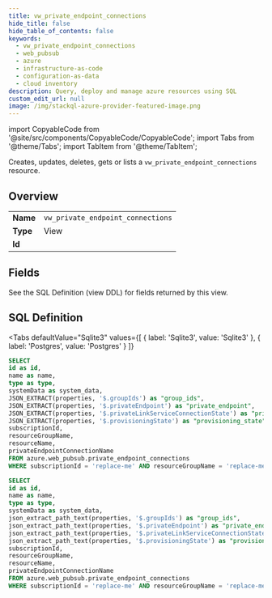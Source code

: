 ```yaml
--- 
title: vw_private_endpoint_connections
hide_title: false
hide_table_of_contents: false
keywords:
  - vw_private_endpoint_connections
  - web_pubsub
  - azure
  - infrastructure-as-code
  - configuration-as-data
  - cloud inventory
description: Query, deploy and manage azure resources using SQL
custom_edit_url: null
image: /img/stackql-azure-provider-featured-image.png
---
```


import CopyableCode from '@site/src/components/CopyableCode/CopyableCode';
import Tabs from '@theme/Tabs';
import TabItem from '@theme/TabItem';

Creates, updates, deletes, gets or lists a <code>vw_private_endpoint_connections</code> resource.

## Overview
<table><tbody>
<tr><td><b>Name</b></td><td><code>vw_private_endpoint_connections</code></td></tr>
<tr><td><b>Type</b></td><td>View</td></tr>
<tr><td><b>Id</b></td><td><CopyableCode code="azure.web_pubsub.vw_private_endpoint_connections" /></td></tr>
</tbody></table>

## Fields

See the SQL Definition (view DDL) for fields returned by this view.

## SQL Definition

<Tabs
defaultValue="Sqlite3"
values={[
{ label: 'Sqlite3', value: 'Sqlite3' },
{ label: 'Postgres', value: 'Postgres' }
]}
>
<TabItem value="Sqlite3">

```sql
SELECT
id as id,
name as name,
type as type,
systemData as system_data,
JSON_EXTRACT(properties, '$.groupIds') as "group_ids",
JSON_EXTRACT(properties, '$.privateEndpoint') as "private_endpoint",
JSON_EXTRACT(properties, '$.privateLinkServiceConnectionState') as "private_link_service_connection_state",
JSON_EXTRACT(properties, '$.provisioningState') as "provisioning_state",
subscriptionId,
resourceGroupName,
resourceName,
privateEndpointConnectionName
FROM azure.web_pubsub.private_endpoint_connections
WHERE subscriptionId = 'replace-me' AND resourceGroupName = 'replace-me' AND resourceName = 'replace-me';
```

</TabItem>
<TabItem value="Postgres">

```sql
SELECT
id as id,
name as name,
type as type,
systemData as system_data,
json_extract_path_text(properties, '$.groupIds') as "group_ids",
json_extract_path_text(properties, '$.privateEndpoint') as "private_endpoint",
json_extract_path_text(properties, '$.privateLinkServiceConnectionState') as "private_link_service_connection_state",
json_extract_path_text(properties, '$.provisioningState') as "provisioning_state",
subscriptionId,
resourceGroupName,
resourceName,
privateEndpointConnectionName
FROM azure.web_pubsub.private_endpoint_connections
WHERE subscriptionId = 'replace-me' AND resourceGroupName = 'replace-me' AND resourceName = 'replace-me';
```

</TabItem>
</Tabs>
